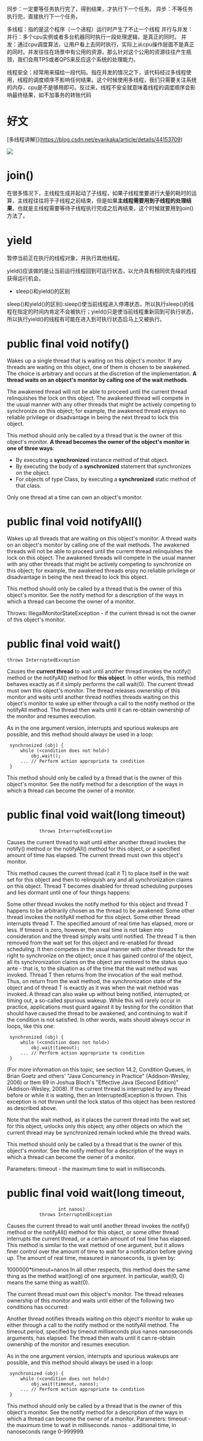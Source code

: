 同步：一定要等任务执行完了，得到结果，才执行下一个任务。
异步：不等任务执行完，直接执行下一个任务。


多线程：指的是这个程序（一个进程）运行时产生了不止一个线程
并行与并发：
并行：多个cpu实例或者多台机器同时执行一段处理逻辑，是真正的同时。
并发：通过cpu调度算法，让用户看上去同时执行，实际上从cpu操作层面不是真正的同时。并发往往在场景中有公用的资源，那么针对这个公用的资源往往产生瓶颈，我们会用TPS或者QPS来反应这个系统的处理能力。

线程安全：经常用来描绘一段代码。指在并发的情况之下，该代码经过多线程使用，线程的调度顺序不影响任何结果。这个时候使用多线程，我们只需要关注系统的内存，cpu是不是够用即可。反过来，线程不安全就意味着线程的调度顺序会影响最终结果，如不加事务的转账代码



# 好文
[多线程讲解]](https://blog.csdn.net/evankaka/article/details/44153709)

![](2019-09-14-11-55-44.png)

# join()
在很多情况下，主线程生成并起动了子线程，如果子线程里要进行大量的耗时的运算，主线程往往将于子线程之前结束，但是如果**主线程需要用到子线程的处理结果**，也就是主线程需要等待子线程执行完成之后再结束，这个时候就要用到join()方法了。

# yield
暂停当前正在执行的线程对象，并执行其他线程。

yield()应该做的是让当前运行线程回到可运行状态，以允许具有相同优先级的线程获得运行机会。

- sleep()和yield()的区别

 sleep()和yield()的区别):sleep()使当前线程进入停滞状态，所以执行sleep()的线程在指定的时间内肯定不会被执行；yield()只是使当前线程重新回到可执行状态，所以执行yield()的线程有可能在进入到可执行状态后马上又被执行。

# public final void notify​()
Wakes up a single thread that is waiting on this object's monitor. If any threads are waiting on this object, one of them is chosen to be awakened. The choice is arbitrary and occurs at the discretion of the implementation. **A thread waits on an object's monitor by calling one of the wait methods**.

The awakened thread will not be able to proceed until the current thread relinquishes the lock on this object. The awakened thread will compete in the usual manner with any other threads that might be actively competing to synchronize on this object; for example, the awakened thread enjoys no reliable privilege or disadvantage in being the next thread to lock this object.

This method should only be called by a thread that is the owner of this object's monitor. **A thread becomes the owner of the object's monitor in one of three ways**:

- By executing a **synchronized** instance method of that object.
- By executing the body of a **synchronized** statement that synchronizes on the object.
- For objects of type Class, by executing a **synchronized** static method of that class.


Only one thread at a time can own an object's monitor.

# public final void notifyAll​()
Wakes up all threads that are waiting on this object's monitor. A thread waits on an object's monitor by calling one of the wait methods.
The awakened threads will not be able to proceed until the current thread relinquishes the lock on this object. The awakened threads will compete in the usual manner with any other threads that might be actively competing to synchronize on this object; for example, the awakened threads enjoy no reliable privilege or disadvantage in being the next thread to lock this object.

This method should only be called by a thread that is the owner of this object's monitor. See the notify method for a description of the ways in which a thread can become the owner of a monitor.

Throws:
IllegalMonitorStateException - if the current thread is not the owner of this object's monitor.

# public final void wait​() 
    throws InterruptedException
Causes the **current thread** to wait until another thread invokes the notify() method or the notifyAll() method for **this object**. In other words, this method behaves exactly as if it simply performs the call wait(0).
The current thread must own this object's monitor. The thread releases ownership of this monitor and waits until another thread notifies threads waiting on this object's monitor to wake up either through a call to the notify method or the notifyAll method. The thread then waits until it can re-obtain ownership of the monitor and resumes execution.

As in the one argument version, interrupts and spurious wakeups are possible, and this method should always be used in a loop:

     synchronized (obj) {
         while (<condition does not hold>)
             obj.wait();
         ... // Perform action appropriate to condition
     }
 
This method should only be called by a thread that is the owner of this object's monitor. See the notify method for a description of the ways in which a thread can become the owner of a monitor.

# public final void wait​(long timeout)
                throws InterruptedException
Causes the current thread to wait until either another thread invokes the notify() method or the notifyAll() method for this object, or a specified amount of time has elapsed.
The current thread must own this object's monitor.

This method causes the current thread (call it T) to place itself in the wait set for this object and then to relinquish any and all synchronization claims on this object. Thread T becomes disabled for thread scheduling purposes and lies dormant until one of four things happens:

Some other thread invokes the notify method for this object and thread T happens to be arbitrarily chosen as the thread to be awakened.
Some other thread invokes the notifyAll method for this object.
Some other thread interrupts thread T.
The specified amount of real time has elapsed, more or less. If timeout is zero, however, then real time is not taken into consideration and the thread simply waits until notified.
The thread T is then removed from the wait set for this object and re-enabled for thread scheduling. It then competes in the usual manner with other threads for the right to synchronize on the object; once it has gained control of the object, all its synchronization claims on the object are restored to the status quo ante - that is, to the situation as of the time that the wait method was invoked. Thread T then returns from the invocation of the wait method. Thus, on return from the wait method, the synchronization state of the object and of thread T is exactly as it was when the wait method was invoked.
A thread can also wake up without being notified, interrupted, or timing out, a so-called spurious wakeup. While this will rarely occur in practice, applications must guard against it by testing for the condition that should have caused the thread to be awakened, and continuing to wait if the condition is not satisfied. In other words, waits should always occur in loops, like this one:

     synchronized (obj) {
         while (<condition does not hold>)
             obj.wait(timeout);
         ... // Perform action appropriate to condition
     }
 
(For more information on this topic, see section 14.2, Condition Queues, in Brian Goetz and others' "Java Concurrency in Practice" (Addison-Wesley, 2006) or Item 69 in Joshua Bloch's "Effective Java (Second Edition)" (Addison-Wesley, 2008).
If the current thread is interrupted by any thread before or while it is waiting, then an InterruptedException is thrown. This exception is not thrown until the lock status of this object has been restored as described above.

Note that the wait method, as it places the current thread into the wait set for this object, unlocks only this object; any other objects on which the current thread may be synchronized remain locked while the thread waits.

This method should only be called by a thread that is the owner of this object's monitor. See the notify method for a description of the ways in which a thread can become the owner of a monitor.

Parameters:
timeout - the maximum time to wait in milliseconds.

# public final void wait​(long timeout,
                       int nanos)
                throws InterruptedException
Causes the current thread to wait until another thread invokes the notify() method or the notifyAll() method for this object, or some other thread interrupts the current thread, or a certain amount of real time has elapsed.
This method is similar to the wait method of one argument, but it allows finer control over the amount of time to wait for a notification before giving up. The amount of real time, measured in nanoseconds, is given by:

 1000000*timeout+nanos
In all other respects, this method does the same thing as the method wait(long) of one argument. In particular, wait(0, 0) means the same thing as wait(0).

The current thread must own this object's monitor. The thread releases ownership of this monitor and waits until either of the following two conditions has occurred:

Another thread notifies threads waiting on this object's monitor to wake up either through a call to the notify method or the notifyAll method.
The timeout period, specified by timeout milliseconds plus nanos nanoseconds arguments, has elapsed.
The thread then waits until it can re-obtain ownership of the monitor and resumes execution.

As in the one argument version, interrupts and spurious wakeups are possible, and this method should always be used in a loop:

     synchronized (obj) {
         while (<condition does not hold>)
             obj.wait(timeout, nanos);
         ... // Perform action appropriate to condition
     }
 
This method should only be called by a thread that is the owner of this object's monitor. See the notify method for a description of the ways in which a thread can become the owner of a monitor.
Parameters:
timeout - the maximum time to wait in milliseconds.
nanos - additional time, in nanoseconds range 0-999999.